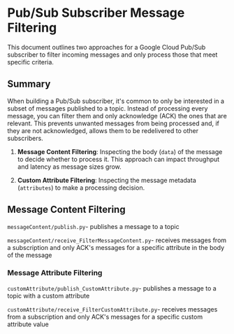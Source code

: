 # Pub/Sub Subscriber Message Filtering

This document outlines two approaches for a Google Cloud Pub/Sub subscriber to filter incoming messages and only process those that meet specific criteria.

## Summary

When building a Pub/Sub subscriber, it's common to only be interested in a subset of messages published to a topic. Instead of processing every message, you can filter them and only acknowledge (ACK) the ones that are relevant. This prevents unwanted messages from being processed and, if they are not acknowledged, allows them to be redelivered to other subscribers.

1.  **Message Content Filtering**: Inspecting the body (`data`) of the message to decide whether to process it.  This approach can impact throughput and latency as message sizes grow.

2.  **Custom Attribute Filtering**: Inspecting the message metadata (`attributes`) to make a processing decision.

## Message Content Filtering
`messageContent/publish.py`- publishes a message to a topic

`messageContent/receive_FilterMessageContent.py`- receives messages from a subscription and only ACK's messages for a specific attribute in the body of the message

### Message Attribute Filtering
`customAttribute/publish_CustomAttribute.py`- publishes a message to a topic with a custom attribute

`customAttribute/receive_FilterCustomAttribute.py`- receives messages from a subscription and only ACK's messages for a specific custom attribute value